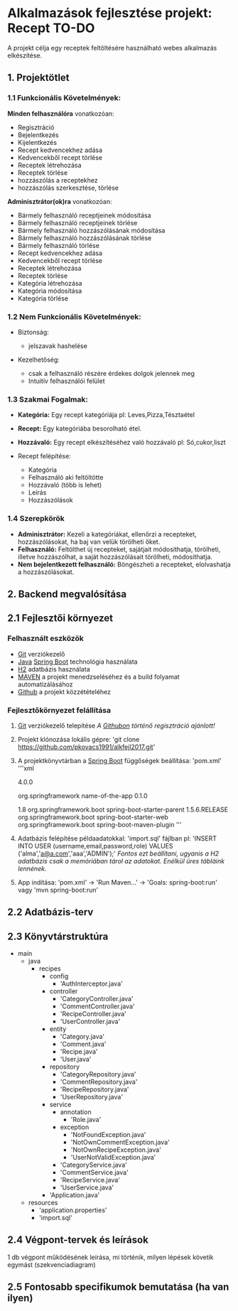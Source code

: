 # Alkalmazások fejlesztése projekt: Recept TO-DO

A projekt célja egy receptek feltöltésére használható webes alkalmazás elkészítése.

## 1. Projektötlet

### 1.1 Funkcionális Követelmények:

**Minden felhasználóra** vonatkozóan:

* Regisztráció
* Bejelentkezés
* Kijelentkezés
* Recept kedvencekhez adása
* Kedvencekből recept törlése
* Receptek létrehozása
* Receptek törlése
* hozzászólás a receptekhez
* hozzászólás szerkesztése, törlése

**Adminisztrátor(ok)ra** vonatkozóan:

* Bármely felhasználó receptjeinek módosítása
* Bármely felhasználó receptjeinek törlése
* Bármely felhasználó hozzászólásának módosítása
* Bármely felhasználó hozzászólásának törlése
* Bármely felhasználó törlése
* Recept kedvencekhez adása
* Kedvencekből recept törlése
* Receptek létrehozása
* Receptek törlése
* Kategória létrehozása
* Kategória módosítása
* Kategória törlése

### 1.2 Nem Funkcionális Követelmények:

- Biztonság:
  - jelszavak hashelése
        
- Kezelhetőség:
  - csak a felhasználó részére érdekes dolgok jelennek meg
  - Intuitív felhasználói felület

### 1.3 Szakmai Fogalmak:

* **Kategória:** Egy recept kategóriája pl: Leves,Pizza,Tésztaétel
* **Recept:** Egy kategóriába besorolható étel.
* **Hozzávaló:** Egy recept elkészítéséhez való hozzávaló pl: Só,cukor,liszt

* Recept felépítése:
  - Kategória
  - Felhasználó aki feltöltötte
  - Hozzávaló (több is lehet)
  - Leírás
  - Hozzászólások
		

### 1.4 Szerepkörök

* **Adminisztrátor:** Kezeli a kategóriákat, ellenőrzi a recepteket, hozzászólásokat, ha baj van velük törölheti őket.
* **Felhasználó:** Feltölthet új recepteket, sajátjait módosíthatja, törölheti, illetve hozzászólhat, a saját hozzászólásait törölheti, módosíthatja.
* **Nem bejelentkezett felhasználó:** Böngészheti a recepteket, elolvashatja a hozzászólásokat.

## 2. Backend megvalósítása

## 2.1 Fejlesztői környezet

### Felhasznált eszközök

* [Git](https://git-scm.com/) verziókezelő
* [Java](https://www.java.com/) [Spring Boot](https://projects.spring.io/spring-boot/) technológia használata
* [H2](http://www.h2database.com/) adatbázis használata
* [MAVEN](https://maven.apache.org/) a projekt menedzseléséhez és a build folyamat automatizálásához
* [Github](https://github.com/) a projekt közzétételéhez

### Fejlesztőkörnyezet felállítása

1. [Git](https://git-scm.com/) verziókezelő telepítése
   *A [Githubon](https://github.com/) történő regisztráció ajánlott!*
2. Projekt klónozása lokális gépre: 'git clone https://github.com/pkovacs1991/alkfejl2017.git'
3. A projektkönyvtárban a [Spring Boot](https://projects.spring.io/spring-boot/) függőségek beállítása:
   'pom.xml'
   '''xml
   <?xml version="1.0" encoding="UTF-8"?>
   <project xmlns="http://maven.apache.org/POM/4.0.0" xmlns:xsi="http://www.w3.org/2001/XMLSchema-instance"
	xsi:schemaLocation="http://maven.apache.org/POM/4.0.0 http://maven.apache.org/xsd/maven-4.0.0.xsd">
	<modelVersion>4.0.0</modelVersion>

	<groupId>org.springframework</groupId>
	<artifactId>name-of-the-app</artifactId>
	<version>0.1.0</version>

	<properties>
		<java.version>1.8</java.version>
	</properties>

	<parent>
		<groupId>org.springframework.boot</groupId>
		<artifactId>spring-boot-starter-parent</artifactId>
		<version>1.5.6.RELEASE</version>
	</parent>

	<dependencies>
		<dependency>
			<groupId>org.springframework.boot</groupId>
			<artifactId>spring-boot-starter-web</artifactId>
		</dependency>
	</dependencies>

	<build>
		<plugins>
			<plugin>
				<groupId>org.springframework.boot</groupId>
				<artifactId>spring-boot-maven-plugin</artifactId>
			</plugin>
		</plugins>
	</build>

   </project>
   '''
4. Adatbázis felépítése példaadatokkal: 'import.sql' fájlban
   pl: 'INSERT INTO USER (username,email,password,role) VALUES ('alma','a@a.com','aaa','ADMIN');'
   *Fontos ezt beállítani, ugyanis a H2 adatbázis csak a memóriában tárol az adatokat. Enélkül üres tábláink lennének.*
5. App indítása: 'pom.xml' -> 'Run Maven...' -> 'Goals: spring-boot:run'
   vagy
   'mvn spring-boot:run'

## 2.2 Adatbázis-terv

## 2.3 Könyvtárstruktúra

- main
  - java
    - recipes
      - config
	    - 'AuthInterceptor.java'
      - controller
	    - 'CategoryController.java'
		- 'CommentController.java'
		- 'RecipeController.java'
		- 'UserController.java'
      - entity
	    - 'Category.java'
		- 'Comment.java'
		- 'Recipe.java'
		- 'User.java'
      - repository
	    - 'CategoryRepository.java'
		- 'CommentRepository.java'
		- 'RecipeRepository.java'
		- 'UserRepository.java'
      - service
	    - annotation
		  - 'Role.java'
		- exception
		  - 'NotFoundException.java'
		  - 'NotOwnCommentException.java'
		  - 'NotOwnRecipeException.java'
		  - 'UserNotValidException.java'
	    - 'CategoryService.java'
		- 'CommentService.java'
		- 'RecipeService.java'
		- 'UserService.java'
      - 'Application.java'
  - resources
    - 'application.properties'
	- 'import.sql'

## 2.4 Végpont-tervek és leírások
1 db végpont működésének leírása, mi történik, milyen lépések követik egymást (szekvenciadiagram)

## 2.5 Fontosabb specifikumok bemutatása (ha van ilyen)
